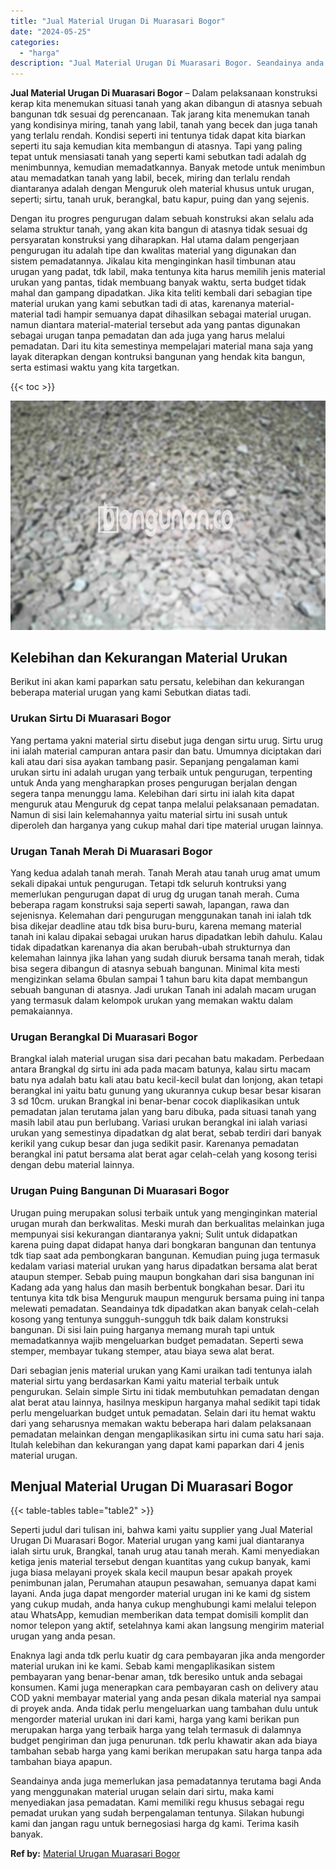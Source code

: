 ```yaml
---
title: "Jual Material Urugan Di Muarasari Bogor"
date: "2024-05-25"
categories: 
  - "harga"
description: "Jual Material Urugan Di Muarasari Bogor. Seandainya anda juga memerlukan jasa pemadatannya terutama bagi Anda yang menggunakan material urugan selain dari si..."
---
```


**Jual Material Urugan Di Muarasari Bogor** – Dalam pelaksanaan konstruksi kerap kita menemukan situasi tanah yang akan dibangun di atasnya sebuah bangunan tdk sesuai dg perencanaan. Tak jarang kita menemukan tanah yang kondisinya miring, tanah yang labil, tanah yang becek dan juga tanah yang terlalu rendah. Kondisi seperti ini tentunya tidak dapat kita biarkan seperti itu saja kemudian kita membangun di atasnya. Tapi yang paling tepat untuk mensiasati tanah yang seperti kami sebutkan tadi adalah dg menimbunnya, kemudian memadatkannya. Banyak metode untuk menimbun atau memadatkan tanah yang labil, becek, miring dan terlalu rendah diantaranya adalah dengan Menguruk oleh material khusus untuk urugan, seperti; sirtu, tanah uruk, berangkal, batu kapur, puing dan yang sejenis.

Dengan itu progres pengurugan dalam sebuah konstruksi akan selalu ada selama struktur tanah, yang akan kita bangun di atasnya tidak sesuai dg persyaratan konstruksi yang diharapkan. Hal utama dalam pengerjaan pengurugan itu adalah tipe dan kwalitas material yang digunakan dan sistem pemadatannya. Jikalau kita menginginkan hasil timbunan atau urugan yang padat, tdk labil, maka tentunya kita harus memilih jenis material urukan yang pantas, tidak membuang banyak waktu, serta budget tidak mahal dan gampang dipadatkan. Jika kita teliti kembali dari sebagian tipe material urukan yang kami sebutkan tadi di atas, karenanya material-material tadi hampir semuanya dapat dihasilkan sebagai material urugan. namun diantara material-material tersebut ada yang pantas digunakan sebagai urugan tanpa pemadatan dan ada juga yang harus melalui pemadatan. Dari itu kita semestinya mempelajari material mana saja yang layak diterapkan dengan kontruksi bangunan yang hendak kita bangun, serta estimasi waktu yang kita targetkan.

{{< toc >}}

![Jual Material Urugan Di Muarasari Bogor](/images/jual-urugan-12.png)

## Kelebihan dan Kekurangan Material Urukan

Berikut ini akan kami paparkan satu persatu, kelebihan dan kekurangan beberapa material urugan yang kami Sebutkan diatas tadi.

### Urukan Sirtu Di Muarasari Bogor

Yang pertama yakni material sirtu disebut juga dengan sirtu urug. Sirtu urug ini ialah material campuran antara pasir dan batu. Umumnya diciptakan dari kali atau dari sisa ayakan tambang pasir. Sepanjang pengalaman kami urukan sirtu ini adalah urugan yang terbaik untuk pengurugan, terpenting untuk Anda yang mengharapkan proses pengurugan berjalan dengan segera tanpa menunggu lama. Kelebihan dari sirtu ini ialah kita dapat menguruk atau Menguruk dg cepat tanpa melalui pelaksanaan pemadatan. Namun di sisi lain kelemahannya yaitu material sirtu ini susah untuk diperoleh dan harganya yang cukup mahal dari tipe material urugan lainnya.

### Urugan Tanah Merah Di Muarasari Bogor

Yang kedua adalah tanah merah. Tanah Merah atau tanah urug amat umum sekali dipakai untuk pengurugan. Tetapi tdk seluruh kontruksi yang memerlukan pengurugan dapat di urug dg urugan tanah merah. Cuma beberapa ragam konstruksi saja seperti sawah, lapangan, rawa dan sejenisnya. Kelemahan dari pengurugan menggunakan tanah ini ialah tdk bisa dikejar deadline atau tdk bisa buru-buru, karena memang material tanah ini kalau dipakai sebagai urukan harus dipadatkan lebih dahulu. Kalau tidak dipadatkan karenanya dia akan berubah-ubah strukturnya dan kelemahan lainnya jika lahan yang sudah diuruk bersama tanah merah, tidak bisa segera dibangun di atasnya sebuah bangunan. Minimal kita mesti mengizinkan selama 6bulan sampai 1 tahun baru kita dapat membangun sebuah bangunan di atasnya. Jadi urukan Tanah ini adalah macam urugan yang termasuk dalam kelompok urukan yang memakan waktu dalam pemakaiannya.

### Urugan Berangkal Di Muarasari Bogor

Brangkal ialah material urugan sisa dari pecahan batu makadam. Perbedaan antara Brangkal dg sirtu ini ada pada macam batunya, kalau sirtu macam batu nya adalah batu kali atau batu kecil-kecil bulat dan lonjong, akan tetapi berangkal ini yaitu batu gunung yang ukurannya cukup besar besar kisaran 3 sd 10cm. urukan Brangkal ini benar-benar cocok diaplikasikan untuk pemadatan jalan terutama jalan yang baru dibuka, pada situasi tanah yang masih labil atau pun berlubang. Variasi urukan berangkal ini ialah variasi urukan yang semestinya dipadatkan dg alat berat, sebab terdiri dari banyak kerikil yang cukup besar dan juga sedikit pasir. Karenanya pemadatan berangkal ini patut bersama alat berat agar celah-celah yang kosong terisi dengan debu material lainnya.

### Urugan Puing Bangunan Di Muarasari Bogor

Urugan puing merupakan solusi terbaik untuk yang menginginkan material urugan murah dan berkwalitas. Meski murah dan berkualitas melainkan juga mempunyai sisi kekurangan diantaranya yakni; Sulit untuk didapatkan karena puing dapat didapat hanya dari bongkaran bangunan dan tentunya tdk tiap saat ada pembongkaran bangunan. Kemudian puing juga termasuk kedalam variasi material urukan yang harus dipadatkan bersama alat berat ataupun stemper. Sebab puing maupun bongkahan dari sisa bangunan ini Kadang ada yang halus dan masih berbentuk bongkahan besar. Dari itu tentunya kita tdk bisa Menguruk maupun menguruk bersama puing ini tanpa melewati pemadatan. Seandainya tdk dipadatkan akan banyak celah-celah kosong yang tentunya sungguh-sungguh tdk baik dalam konstruksi bangunan. Di sisi lain puing harganya memang murah tapi untuk memadatkannya wajib mengeluarkan budget pemadatan. Seperti sewa stemper, membayar tukang stemper, atau biaya sewa alat berat.

Dari sebagian jenis material urukan yang Kami uraikan tadi tentunya ialah material sirtu yang berdasarkan Kami yaitu material terbaik untuk pengurukan. Selain simple Sirtu ini tidak membutuhkan pemadatan dengan alat berat atau lainnya, hasilnya meskipun harganya mahal sedikit tapi tidak perlu mengeluarkan budget untuk pemadatan. Selain dari itu hemat waktu dari yang seharusnya memakan waktu beberapa hari dalam pelaksanaan pemadatan melainkan dengan mengaplikasikan sirtu ini cuma satu hari saja. Itulah kelebihan dan kekurangan yang dapat kami paparkan dari 4 jenis material urugan.

## Menjual Material Urugan Di Muarasari Bogor

{{< table-tables table="table2" >}}

Seperti judul dari tulisan ini, bahwa kami yaitu supplier yang Jual Material Urugan Di Muarasari Bogor. Material urugan yang kami jual diantaranya ialah sirtu uruk, Brangkal, tanah urug atau tanah merah. Kami menyediakan ketiga jenis material tersebut dengan kuantitas yang cukup banyak, kami juga biasa melayani proyek skala kecil maupun besar apakah proyek penimbunan jalan, Perumahan ataupun pesawahan, semuanya dapat kami layani. Anda juga dapat mengorder material urugan ini ke kami dg sistem yang cukup mudah, anda hanya cukup menghubungi kami melalui telepon atau WhatsApp, kemudian memberikan data tempat domisili komplit dan nomor telepon yang aktif, setelahnya kami akan langsung mengirim material urugan yang anda pesan.

Enaknya lagi anda tdk perlu kuatir dg cara pembayaran jika anda mengorder material urukan ini ke kami. Sebab kami mengaplikasikan sistem pembayaran yang benar-benar aman, tdk beresiko untuk anda sebagai konsumen. Kami juga menerapkan cara pembayaran cash on delivery atau COD yakni membayar material yang anda pesan dikala material nya sampai di proyek anda. Anda tidak perlu mengeluarkan uang tambahan dulu untuk mengorder material urukan ini dari kami, harga yang kami berikan pun merupakan harga yang terbaik harga yang telah termasuk di dalamnya budget pengiriman dan juga penurunan. tdk perlu khawatir akan ada biaya tambahan sebab harga yang kami berikan merupakan satu harga tanpa ada tambahan biaya apapun.

Seandainya anda juga memerlukan jasa pemadatannya terutama bagi Anda yang menggunakan material urugan selain dari sirtu, maka kami menyediakan jasa pemadatan. Kami memiliki regu khusus sebagai regu pemadat urukan yang sudah berpengalaman tentunya. Silakan hubungi kami dan jangan ragu untuk bernegosiasi harga dg kami. Terima kasih banyak.

**Ref by:** [Material Urugan Muarasari Bogor](https://id.wikipedia.org/wiki/Material)
